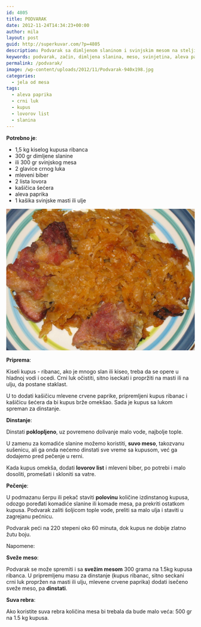 ```yaml
---
id: 4805
title: PODVARAK
date: 2012-11-24T14:34:23+00:00
author: mila
layout: post
guid: http://superkuvar.com/?p=4805
description: Podvarak sa dimljenom slaninom i svinjskim mesom na stelji od kupusa ribanca. Pikantan, dobro začinjen i tradicionalan. Potrebno je 1.5 kg kiselog kupusa, dimljene slanine ili svinjskog mesa, crnog luka i začina.
keywords: podvarak, začin, dimljena slanina, meso, svinjetina, aleva paprika, crni luk, kupus ribanac, kupus, kiseli kupus, lovor, podvarak svinjetina, podvarak slanina, mesnati podvarak, suvo meso
permalink: /podvarak/
image: /wp-content/uploads/2012/11/Podvarak-940x198.jpg
categories:
  - jela od mesa
tags:
  - aleva paprika
  - crni luk
  - kupus
  - lovorov list
  - slanina
---
```

**Potrebno je**:

  * 1,5 kg kiselog kupusa ribanca
  * 300 gr dimljene slanine
  * ili 300 gr svinjskog mesa
  * 2 glavice crnog luka
  * mleveni biber
  * 2 lista lovora
  * kašičica šećera
  * aleva paprika
  * 1 kašika svinjske masti ili ulje


![Podvarak sa svinjetinom](/wp-content/uploads/2012/11/Podvarak-1024x768.jpg)

**Priprema**:

Kiseli kupus - ribanac, ako je mnogo slan ili kiseo, treba da se opere u hladnoj vodi i ocedi. Crni luk očistiti, sitno iseckati i propržiti na masti ili na ulju, da postane staklast.

U to dodati kašičicu mlevene crvene paprike, pripremljeni kupus ribanac i kašičicu šećera da bi kupus brže omekšao. Sada je kupus sa lukom spreman za dinstanje.

**Dinstanje**:

Dinstati **poklopljeno**, uz povremeno dolivanje malo vode, najbolje tople. 

U zamenu za komadiće slanine možemo koristiti, **suvo meso**, takozvanu sušenicu, ali ga onda nećemo dinstati sve vreme sa kupusom, već ga dodajemo pred pečenje u rerni.

Kada kupus omekša, dodati **lovorov list** i mleveni biber, po potrebi i malo dosoliti, promešati i skloniti sa vatre.

**Pečenje**:

U podmazanu šerpu ili pekač staviti **polovinu** količine izdinstanog kupusa, odozgo poređati komadiće slanine ili komade mesa, pa prekriti ostatkom kupusa. Podvarak zaliti šoljicom tople vode, preliti sa malo ulja i staviti u zagrejanu pećnicu.

Podvarak peći na 220 stepeni oko 60 minuta, dok kupus ne dobije zlatno žutu boju.


Napomene:

**Sveže meso**:

Podvarak se može spremiti i sa **svežim mesom** 300 grama na 1.5kg kupusa ribanca. U pripremljenu masu za dinstanje (kupus ribanac, sitno seckani crni luk propržen na masti ili ulju, mlevene crvene paprika) dodati isečeno sveže meso, pa **dinstati**.

**Suva rebra**:

Ako koristite suva rebra količina mesa bi trebala da bude malo veća: 500 gr na 1.5 kg kupusa.

